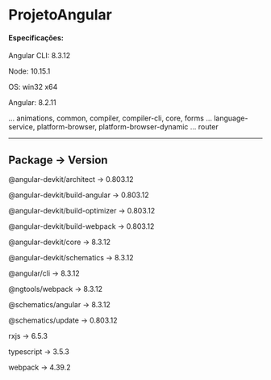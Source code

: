 # ProjetoAngular

#### Especificações: 

Angular CLI: 8.3.12

Node: 10.15.1

OS: win32 x64

Angular: 8.2.11

... animations, common, compiler, compiler-cli, core, forms
... language-service, platform-browser, platform-browser-dynamic
... router

-----------------------------------------------------------
Package -> Version
-----------------------------------------------------------
@angular-devkit/architect -> 0.803.12

@angular-devkit/build-angular -> 0.803.12

@angular-devkit/build-optimizer -> 0.803.12

@angular-devkit/build-webpack -> 0.803.12

@angular-devkit/core -> 8.3.12

@angular-devkit/schematics -> 8.3.12

@angular/cli -> 8.3.12

@ngtools/webpack -> 8.3.12

@schematics/angular -> 8.3.12

@schematics/update -> 0.803.12

rxjs -> 6.5.3

typescript -> 3.5.3

webpack -> 4.39.2
